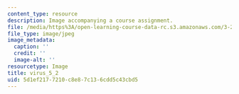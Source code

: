 ```yaml
---
content_type: resource
description: Image accompanying a course assignment.
file: /media/https%3A/open-learning-course-data-rc.s3.amazonaws.com/3-22-mechanical-behavior-of-materials-spring-2008/5d1ef2177210c8e87c136cdd5c43cbd5_virus_5_2.jpg
file_type: image/jpeg
image_metadata:
  caption: ''
  credit: ''
  image-alt: ''
resourcetype: Image
title: virus_5_2
uid: 5d1ef217-7210-c8e8-7c13-6cdd5c43cbd5
---
```

